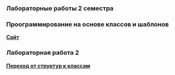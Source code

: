 ### Лабораторные работы 2 семестра

### Проограммирование на основе классов и шаблонов

**[Cайт](https://iu5edu.ru/wiki/cpp2/)**


### Лабораторная работа 2
**[Переход от структур к классам](https://iu5edu.ru/wiki/cpp2/docs/labs/lab2/)**
